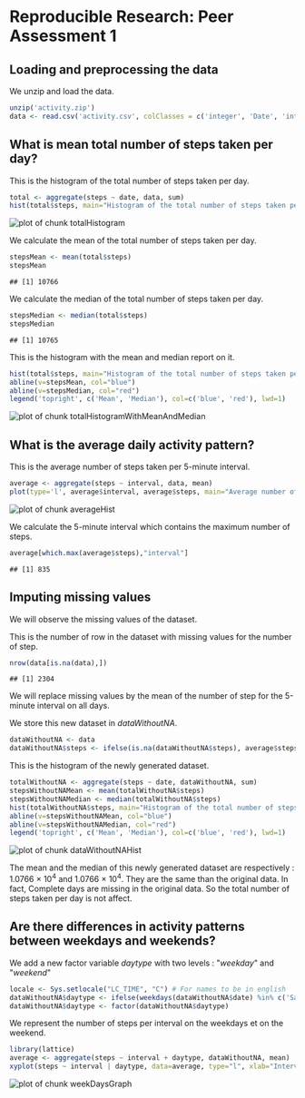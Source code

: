 # Reproducible Research: Peer Assessment 1


## Loading and preprocessing the data

We unzip and load the data.


```r
unzip('activity.zip')
data <- read.csv('activity.csv', colClasses = c('integer', 'Date', 'integer'))
```


## What is mean total number of steps taken per day?

This is the histogram of the total number of steps taken per day.


```r
total <- aggregate(steps ~ date, data, sum)
hist(total$steps, main="Histogram of the total number of steps taken per day", xlab="Total number of steps")
```

![plot of chunk totalHistogram](figure/totalHistogram.png) 

We calculate the mean of the total number of steps taken per day.


```r
stepsMean <- mean(total$steps)
stepsMean
```

```
## [1] 10766
```

We calculate the median of the total number of steps taken per day.


```r
stepsMedian <- median(total$steps)
stepsMedian
```

```
## [1] 10765
```

This is the histogram with the mean and median report on it.


```r
hist(total$steps, main="Histogram of the total number of steps taken per day", xlab="Total number of steps")
abline(v=stepsMean, col="blue")
abline(v=stepsMedian, col="red")
legend('topright', c('Mean', 'Median'), col=c('blue', 'red'), lwd=1)
```

![plot of chunk totalHistogramWithMeanAndMedian](figure/totalHistogramWithMeanAndMedian.png) 


## What is the average daily activity pattern?

This is the average number of steps taken per 5-minute interval.


```r
average <- aggregate(steps ~ interval, data, mean)
plot(type='l', average$interval, average$steps, main="Average number of steps taken per 5-minute interval", xlab="5-minute interval", ylab="Average number of steps taken")
```

![plot of chunk averageHist](figure/averageHist.png) 

We calculate the 5-minute interval which contains the maximum number of steps.


```r
average[which.max(average$steps),"interval"]
```

```
## [1] 835
```


## Imputing missing values

We will observe the missing values of the dataset.

This is the number of row in the dataset with missing values for the number of step.


```r
nrow(data[is.na(data),])
```

```
## [1] 2304
```


We will replace missing values by the mean of the number of step for the 5-minute interval on all days.

We store this new dataset in *dataWithoutNA*.


```r
dataWithoutNA <- data
dataWithoutNA$steps <- ifelse(is.na(dataWithoutNA$steps), average$steps, dataWithoutNA$steps)
```

This is the histogram of the newly generated dataset.


```r
totalWithoutNA <- aggregate(steps ~ date, dataWithoutNA, sum)
stepsWithoutNAMean <- mean(totalWithoutNA$steps)
stepsWithoutNAMedian <- median(totalWithoutNA$steps)
hist(totalWithoutNA$steps, main="Histogram of the total number of steps taken per day", xlab="Total number of steps")
abline(v=stepsWithoutNAMean, col="blue")
abline(v=stepsWithoutNAMedian, col="red")
legend('topright', c('Mean', 'Median'), col=c('blue', 'red'), lwd=1)
```

![plot of chunk dataWithoutNAHist](figure/dataWithoutNAHist.png) 

The mean and the median of this newly generated dataset are respectively : 1.0766 &times; 10<sup>4</sup> and 1.0766 &times; 10<sup>4</sup>. They are the same than the original data. In fact, Complete days are missing in the original data. So the total number of steps taken per day is not affect.

## Are there differences in activity patterns between weekdays and weekends?

We add a new factor variable *daytype* with two levels : "*weekday*" and "*weekend*"


```r
locale <- Sys.setlocale("LC_TIME", "C") # For names to be in english
dataWithoutNA$daytype <- ifelse(weekdays(dataWithoutNA$date) %in% c('Saturday', 'Sunday'), "weekend", "weekday")
dataWithoutNA$daytype <- factor(dataWithoutNA$daytype)
```

We represent the number of steps per interval on the weekdays et on the weekend.


```r
library(lattice)
average <- aggregate(steps ~ interval + daytype, dataWithoutNA, mean)
xyplot(steps ~ interval | daytype, data=average, type="l", xlab="Interval", ylab="Number of steps", layout=c(1,2))
```

![plot of chunk weekDaysGraph](figure/weekDaysGraph.png) 
